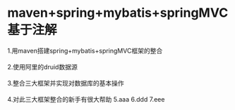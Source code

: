 # maven+spring+mybatis+springMVC 基于注解 
1.用maven搭建spring+mybatis+springMVC框架的整合<br/><br/>
2.使用阿里的druid数据源<br/><br/>
3.整合三大框架并实现对数据库的基本操作<br/><br/>
4.对此三大框架整合的新手有很大帮助
5.aaa
6.ddd
7.eee